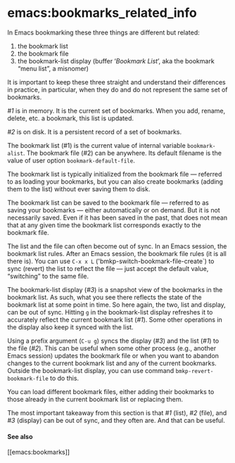 

# emacs:bookmarks_related_info

In Emacs bookmarking these three things are different but related:

1. the bookmark list
2. the bookmark file
3. the bookmark-list display (buffer ‘*Bookmark List*’, aka the bookmark “menu
   list”, a misnomer)

It is important to keep these three straight and understand their differences in
practice, in particular, when they do and do not represent the same set of
bookmarks.

*#1* is in memory. It is the current set of bookmarks. When you add, rename,
delete, etc. a bookmark, this list is updated.

*#2* is on disk. It is a persistent record of a set of bookmarks.

The bookmark list (#1) is the current value of internal variable
`bookmark-alist`. The bookmark file (#2) can be anywhere. Its default filename
is the value of user option `bookmark-default-file`.

The bookmark list is typically initialized from the bookmark file — referred to
as loading your bookmarks, but you can also create bookmarks (adding them to the
list) without ever saving them to disk.

The bookmark list can be saved to the bookmark file — referred to as saving your
bookmarks — either automatically or on demand. But it is not necessarily saved.
Even if it has been saved in the past, that does not mean that at any given time
the bookmark list corresponds exactly to the bookmark file.

The list and the file can often become out of sync. In an Emacs session, the
bookmark list rules. After an Emacs session, the bookmark file rules (it is all
there is). You can use `C-x x L` ('bmkp-switch-bookmark-file-create`) to sync
(revert) the list to reflect the file — just accept the default value,
“switching” to the same file.

The bookmark-list display (*#3*) is a snapshot view of the bookmarks in the
bookmark list. As such, what you see there reflects the state of the bookmark
list at some point in time. So here again, the two, list and display, can be out
of sync. Hitting `g` in the bookmark-list display refreshes it to accurately
reflect the current bookmark list (*#1*). Some other operations in the display
also keep it synced with the list.

Using a prefix argument (`C-u g`) syncs the display (*#3*) and the list (*#1*) to
the file (*#2*). This can be useful when some other process (e.g., another Emacs
session) updates the bookmark file or when you want to abandon changes to the
current bookmark list and any of the current bookmarks. Outside the
bookmark-list display, you can use command `bmkp-revert-bookmark-file` to do
this.

You can load different bookmark files, either adding their bookmarks to those
already in the current bookmark list or replacing them.

The most important takeaway from this section is that *#1* (list), *#2* (file), and
*#3* (display) can be out of sync, and they often are. And that can be useful.

#### See also

  [[emacs:bookmarks]]

